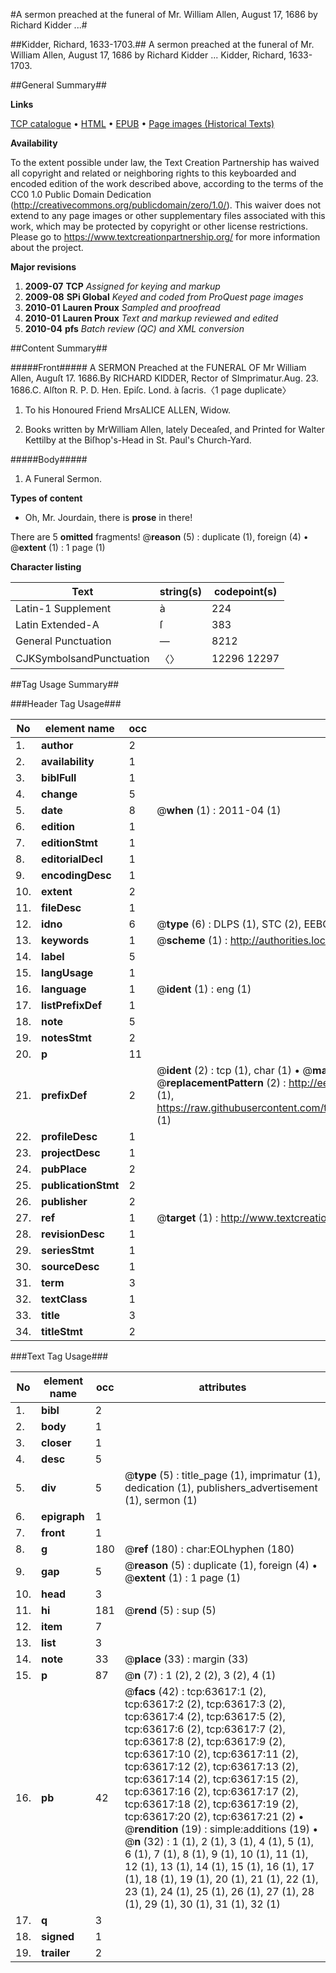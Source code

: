 #A sermon preached at the funeral of Mr. William Allen, August 17, 1686 by Richard Kidder ...#

##Kidder, Richard, 1633-1703.##
A sermon preached at the funeral of Mr. William Allen, August 17, 1686 by Richard Kidder ...
Kidder, Richard, 1633-1703.

##General Summary##

**Links**

[TCP catalogue](http://www.ota.ox.ac.uk/tcp/)  • 
[HTML](http://tei.it.ox.ac.uk/tcp/Texts-HTML/free/A47/A47338.html)  • 
[EPUB](http://tei.it.ox.ac.uk/tcp/Texts-EPUB/free/A47/A47338.epub) • 
[Page images (Historical Texts)](https://historicaltexts.jisc.ac.uk/eebo-12576871e)

**Availability**

To the extent possible under law, the Text Creation Partnership has waived all copyright and related or neighboring rights to this keyboarded and encoded edition of the work described above, according to the terms of the CC0 1.0 Public Domain Dedication (http://creativecommons.org/publicdomain/zero/1.0/). This waiver does not extend to any page images or other supplementary files associated with this work, which may be protected by copyright or other license restrictions. Please go to https://www.textcreationpartnership.org/ for more information about the project.

**Major revisions**

1. __2009-07__ __TCP__ *Assigned for keying and markup*
1. __2009-08__ __SPi Global__ *Keyed and coded from ProQuest page images*
1. __2010-01__ __Lauren Proux__ *Sampled and proofread*
1. __2010-01__ __Lauren Proux__ *Text and markup reviewed and edited*
1. __2010-04__ __pfs__ *Batch review (QC) and XML conversion*

##Content Summary##

#####Front#####
A SERMON Preached at the FUNERAL OF Mr William Allen, Auguſt 17. 1686.By RICHARD KIDDER, Rector of SImprimatur.Aug. 23. 1686.C. Alſton R. P. D. Hen. Epiſc. Lond. à ſacris.〈1 page duplicate〉
1. To his Honoured Friend MrsALICE ALLEN, Widow.

1. Books written by MrWilliam Allen, lately Deceaſed, and Printed for Walter Kettilby at the Biſhop's-Head in St. Paul's Church-Yard.

#####Body#####

1. A Funeral Sermon.

**Types of content**

  * Oh, Mr. Jourdain, there is **prose** in there!

There are 5 **omitted** fragments! 
 @__reason__ (5) : duplicate (1), foreign (4)  •  @__extent__ (1) : 1 page (1)

**Character listing**


|Text|string(s)|codepoint(s)|
|---|---|---|
|Latin-1 Supplement|à|224|
|Latin Extended-A|ſ|383|
|General Punctuation|—|8212|
|CJKSymbolsandPunctuation|〈〉|12296 12297|

##Tag Usage Summary##

###Header Tag Usage###

|No|element name|occ|attributes|
|---|---|---|---|
|1.|__author__|2||
|2.|__availability__|1||
|3.|__biblFull__|1||
|4.|__change__|5||
|5.|__date__|8| @__when__ (1) : 2011-04 (1)|
|6.|__edition__|1||
|7.|__editionStmt__|1||
|8.|__editorialDecl__|1||
|9.|__encodingDesc__|1||
|10.|__extent__|2||
|11.|__fileDesc__|1||
|12.|__idno__|6| @__type__ (6) : DLPS (1), STC (2), EEBO-CITATION (1), OCLC (1), VID (1)|
|13.|__keywords__|1| @__scheme__ (1) : http://authorities.loc.gov/ (1)|
|14.|__label__|5||
|15.|__langUsage__|1||
|16.|__language__|1| @__ident__ (1) : eng (1)|
|17.|__listPrefixDef__|1||
|18.|__note__|5||
|19.|__notesStmt__|2||
|20.|__p__|11||
|21.|__prefixDef__|2| @__ident__ (2) : tcp (1), char (1)  •  @__matchPattern__ (2) : ([0-9\-]+):([0-9IVX]+) (1), (.+) (1)  •  @__replacementPattern__ (2) : http://eebo.chadwyck.com/downloadtiff?vid=$1&page=$2 (1), https://raw.githubusercontent.com/textcreationpartnership/Texts/master/tcpchars.xml#$1 (1)|
|22.|__profileDesc__|1||
|23.|__projectDesc__|1||
|24.|__pubPlace__|2||
|25.|__publicationStmt__|2||
|26.|__publisher__|2||
|27.|__ref__|1| @__target__ (1) : http://www.textcreationpartnership.org/docs/. (1)|
|28.|__revisionDesc__|1||
|29.|__seriesStmt__|1||
|30.|__sourceDesc__|1||
|31.|__term__|3||
|32.|__textClass__|1||
|33.|__title__|3||
|34.|__titleStmt__|2||


###Text Tag Usage###

|No|element name|occ|attributes|
|---|---|---|---|
|1.|__bibl__|2||
|2.|__body__|1||
|3.|__closer__|1||
|4.|__desc__|5||
|5.|__div__|5| @__type__ (5) : title_page (1), imprimatur (1), dedication (1), publishers_advertisement (1), sermon (1)|
|6.|__epigraph__|1||
|7.|__front__|1||
|8.|__g__|180| @__ref__ (180) : char:EOLhyphen (180)|
|9.|__gap__|5| @__reason__ (5) : duplicate (1), foreign (4)  •  @__extent__ (1) : 1 page (1)|
|10.|__head__|3||
|11.|__hi__|181| @__rend__ (5) : sup (5)|
|12.|__item__|7||
|13.|__list__|3||
|14.|__note__|33| @__place__ (33) : margin (33)|
|15.|__p__|87| @__n__ (7) : 1 (2), 2 (2), 3 (2), 4 (1)|
|16.|__pb__|42| @__facs__ (42) : tcp:63617:1 (2), tcp:63617:2 (2), tcp:63617:3 (2), tcp:63617:4 (2), tcp:63617:5 (2), tcp:63617:6 (2), tcp:63617:7 (2), tcp:63617:8 (2), tcp:63617:9 (2), tcp:63617:10 (2), tcp:63617:11 (2), tcp:63617:12 (2), tcp:63617:13 (2), tcp:63617:14 (2), tcp:63617:15 (2), tcp:63617:16 (2), tcp:63617:17 (2), tcp:63617:18 (2), tcp:63617:19 (2), tcp:63617:20 (2), tcp:63617:21 (2)  •  @__rendition__ (19) : simple:additions (19)  •  @__n__ (32) : 1 (1), 2 (1), 3 (1), 4 (1), 5 (1), 6 (1), 7 (1), 8 (1), 9 (1), 10 (1), 11 (1), 12 (1), 13 (1), 14 (1), 15 (1), 16 (1), 17 (1), 18 (1), 19 (1), 20 (1), 21 (1), 22 (1), 23 (1), 24 (1), 25 (1), 26 (1), 27 (1), 28 (1), 29 (1), 30 (1), 31 (1), 32 (1)|
|17.|__q__|3||
|18.|__signed__|1||
|19.|__trailer__|2||
